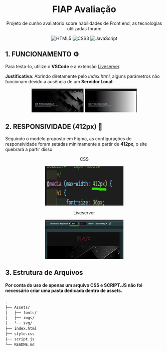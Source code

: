 <h1 align="center">FIAP Avaliação </h1>

<p align="center">Projeto de cunho avaliatório sobre habilidades de Front end, as técnologias utilizadas foram: </p>
<!-- ÍCONES -->
<div align="center">
  <img src="https://img.shields.io/badge/HTML5-E34F26?style=for-the-badge&logo=html5&logoColor=white" alt="HTML5" title="HTML5">
  <img src="https://img.shields.io/badge/CSS3-1572B6?style=for-the-badge&logo=css3&logoColor=white" alt="CSS3" title="CSS3">
  <img src="https://img.shields.io/badge/JavaScript-F7DF1E?style=for-the-badge&logo=javascript&logoColor=black" alt="JavaScript" title="JavaScript">    
</div>
<!-- ÍCONES -->

## 1. FUNCIONAMENTO ⚙
<!-- <h3 align="center">Apenas dois pontos serão ressaltados como um pedido para o teste básico.</h3> -->

<!--<h4>1. FUNCIONAMENTO ⚙</h4>-->
Para testa-lo, utilize o **VSCode** e a extensão <a href="https://marketplace.visualstudio.com/items?itemName=ritwickdey.LiveServer">Liveserver</a>. 

**Justificativa**: Abrindo diretamente pelo *Index.html*, alguns parâmetros não funcionam devido a ausência de um <b>Servidor Local</b>:
<div align="center">
<img src="Assets/documentacao/1-homepage_funcionando.png" width="33%" alt="Liveserver">
<img src="Assets/documentacao/2-homepage_crashando.png" width="33%" alt="Index direto">
</div>

## 2. RESPONSIVIDADE (412px) 📱
Seguindo o modelo proposto em Figma, as configurações de responsividade foram setadas minimamente a partir de **412px**, o site quebrará a partir disso.

<div align="center">
<p align="center">CSS</p>
<img src="Assets/documentacao/3-config_responsividade.png" width="250px" height="125px" align="center" alt="CSS">
<p align="center">Liveserver</p>
<img src="Assets/documentacao/4-config_responsividade_screen.png" width="250px" height="125px" align="center" alt="Liveserver">
</div>

## 3. Estrutura de Arquivos
#### Por conta do uso de apenas um arquivo CSS e SCRIPT.JS não foi necessário criar uma pasta dedicada dentro de assets.
```bash
.
├── Assets/
│   ├── fonts/
│   ├── imgs/
│   └── svg/
├── index.html
├── style.css 
├── script.js
└── README.md


